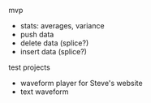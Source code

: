mvp

- stats: averages, variance
- push data
- delete data (splice?)
- insert data (splice?)

test projects

- waveform player for Steve's website
- text waveform
